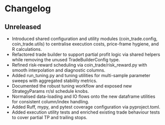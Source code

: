 # Changelog

## Unreleased
- Introduced shared configuration and utility modules (coin_trade.config, coin_trade.utils) to centralise execution costs, price-frame hygiene, and R calculations.
- Refactored trade builder to support partial profit logic via shared helpers while removing the unused TradeBuilderConfig type.
- Refined risk-reward scheduling via coin_trade/risk_reward.py with smooth interpolation and diagnostic columns.
- Added run_tuning.py and tuning utilities for multi-sample parameter sweeps with aggregated stability metrics.
- Documented the robust tuning workflow and exposed new StrategyParams rr/sl schedule knobs.
- Normalised data-loading and IO flows onto the new dataframe utilities for consistent column/index handling.
- Added Ruff, mypy, and pytest coverage configuration via pyproject.toml.
- Added execution utility tests and enriched existing trade behaviour tests to cover partial TP and trailing stops.
